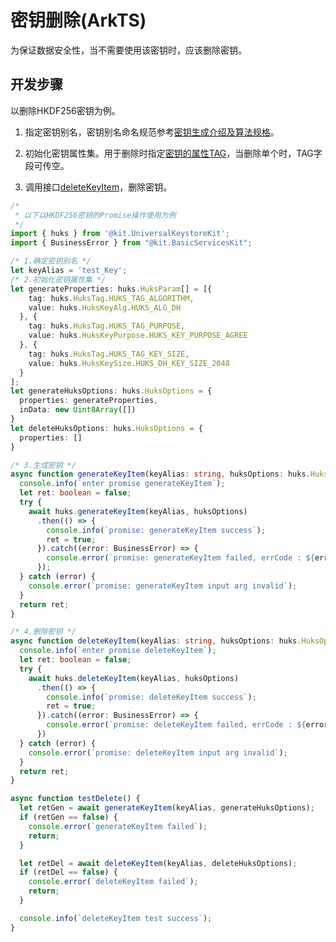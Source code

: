 # 密钥删除(ArkTS)

<!--Kit: Universal Keystore Kit-->
<!--Subsystem: Security-->
<!--Owner: @wutiantian-gitee-->
<!--Designer: @HighLowWorld-->
<!--Tester: @wxy1234564846-->
<!--Adviser: @zengyawen-->

为保证数据安全性，当不需要使用该密钥时，应该删除密钥。

## 开发步骤

以删除HKDF256密钥为例。

1. 指定密钥别名，密钥别名命名规范参考[密钥生成介绍及算法规格](huks-key-generation-overview.md)。

2. 初始化密钥属性集。用于删除时指定[密钥的属性TAG](../../reference/apis-universal-keystore-kit/js-apis-huks.md#hukstag)，当删除单个时，TAG字段可传空。

3. 调用接口[deleteKeyItem](../../reference/apis-universal-keystore-kit/js-apis-huks.md#huksdeletekeyitem9)，删除密钥。

```ts
/*
 * 以下以HKDF256密钥的Promise操作使用为例
 */
import { huks } from '@kit.UniversalKeystoreKit';
import { BusinessError } from "@kit.BasicServicesKit";

/* 1.确定密钥别名 */
let keyAlias = 'test_Key';
/* 2.初始化密钥属性集 */
let generateProperties: huks.HuksParam[] = [{
    tag: huks.HuksTag.HUKS_TAG_ALGORITHM,
    value: huks.HuksKeyAlg.HUKS_ALG_DH
  }, {
    tag: huks.HuksTag.HUKS_TAG_PURPOSE,
    value: huks.HuksKeyPurpose.HUKS_KEY_PURPOSE_AGREE
  }, {
    tag: huks.HuksTag.HUKS_TAG_KEY_SIZE,
    value: huks.HuksKeySize.HUKS_DH_KEY_SIZE_2048
  }
];
let generateHuksOptions: huks.HuksOptions = {
  properties: generateProperties,
  inData: new Uint8Array([])
}
let deleteHuksOptions: huks.HuksOptions = {
  properties: []
}

/* 3.生成密钥 */
async function generateKeyItem(keyAlias: string, huksOptions: huks.HuksOptions): Promise<boolean> {
  console.info(`enter promise generateKeyItem`);
  let ret: boolean = false;
  try {
    await huks.generateKeyItem(keyAlias, huksOptions)
      .then(() => {
        console.info(`promise: generateKeyItem success`);
        ret = true;
      }).catch((error: BusinessError) => {
        console.error(`promise: generateKeyItem failed, errCode : ${error.code}, errMsg : ${error.message}`);
      });
  } catch (error) {
    console.error(`promise: generateKeyItem input arg invalid`);
  }
  return ret;
}

/* 4.删除密钥 */
async function deleteKeyItem(keyAlias: string, huksOptions: huks.HuksOptions): Promise<boolean> {
  console.info(`enter promise deleteKeyItem`);
  let ret: boolean = false;
  try {
    await huks.deleteKeyItem(keyAlias, huksOptions)
      .then(() => {
        console.info(`promise: deleteKeyItem success`);
        ret = true;
      }).catch((error: BusinessError) => {
        console.error(`promise: deleteKeyItem failed, errCode : ${error.code}, errMsg : ${error.message}`);
      })
  } catch (error) {
    console.error(`promise: deleteKeyItem input arg invalid`);
  }
  return ret;
}

async function testDelete() {
  let retGen = await generateKeyItem(keyAlias, generateHuksOptions);
  if (retGen == false) {
    console.error(`generateKeyItem failed`);
    return;
  }

  let retDel = await deleteKeyItem(keyAlias, deleteHuksOptions);
  if (retDel == false) {
    console.error(`deleteKeyItem failed`);
    return;
  }

  console.info(`deleteKeyItem test success`);
}
```